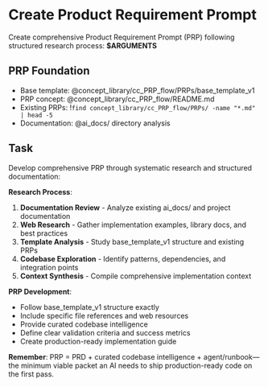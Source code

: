 # Create Product Requirement Prompt

Create comprehensive Product Requirement Prompt (PRP) following structured research process: **$ARGUMENTS**

## PRP Foundation

- Base template: @concept_library/cc_PRP_flow/PRPs/base_template_v1
- PRP concept: @concept_library/cc_PRP_flow/README.md
- Existing PRPs: !`find concept_library/cc_PRP_flow/PRPs/ -name "*.md" | head -5`
- Documentation: @ai_docs/ directory analysis

## Task

Develop comprehensive PRP through systematic research and structured documentation:

**Research Process**:
1. **Documentation Review** - Analyze existing ai_docs/ and project documentation
2. **Web Research** - Gather implementation examples, library docs, and best practices
3. **Template Analysis** - Study base_template_v1 structure and existing PRPs
4. **Codebase Exploration** - Identify patterns, dependencies, and integration points
5. **Context Synthesis** - Compile comprehensive implementation context

**PRP Development**:
- Follow base_template_v1 structure exactly
- Include specific file references and web resources
- Provide curated codebase intelligence
- Define clear validation criteria and success metrics
- Create production-ready implementation guide

**Remember**: PRP = PRD + curated codebase intelligence + agent/runbook—the minimum viable packet an AI needs to ship production-ready code on the first pass.
